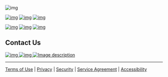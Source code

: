 
![img](images/chefs_text.png)

[![img](images/about-chefs.png)](About-CHEFS) 
[![img](images/roadmap.png)](Product-Roadmap)
[![img](images/capabilities.png)](Capabilities)

[![img](images/components.png)](Components) 
[![img](images/developer.png)](Developer)
[![img](images/request_features.png)](https://chefs-fider.apps.silver.devops.gov.bc.ca/)


## Contact Us
[![img](images/community_chat.png) ](https://teams.microsoft.com/l/channel/19%3a34b9d4b4deb54eebaa9be8bc1ccf02f7%40thread.tacv2/CHEFS?groupId=bef8086f-20c7-43a4-bd07-29ce764e818c&tenantId=6fdb5200-3d0d-4a8a-b036-d3685e359adc)
[![img](images/developer_support.png) ](https://chat.developer.gov.bc.ca/channel/common-components)
<a href="mailto:submit.digital@gov.bc.ca?subject=Subject%20Line&body=Body%20Text" target="_blank">
  <img src="images/email.png" alt="Image description">
</a> 

***
[Terms of Use](Terms-of-Use) | [Privacy](Privacy) | [Security](Security) | [Service Agreement](Service-Agreement) | [Accessibility](Accessibility)
